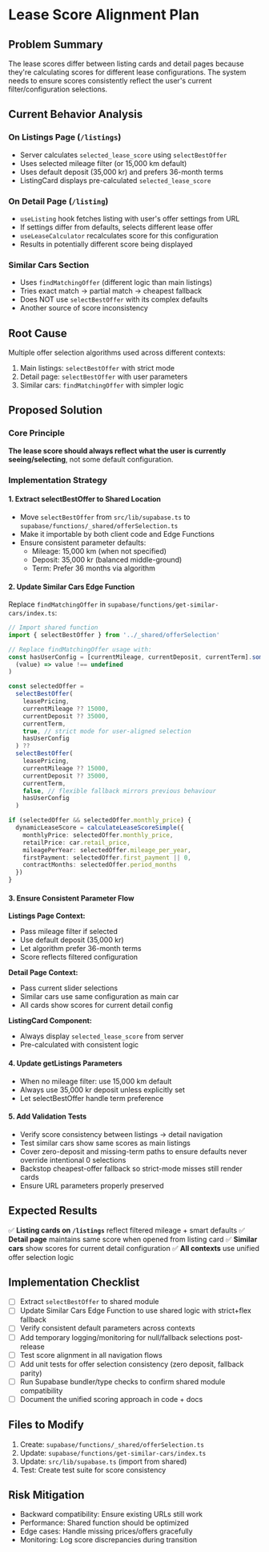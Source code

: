 # Lease Score Alignment Plan

## Problem Summary
The lease scores differ between listing cards and detail pages because they're calculating scores for different lease configurations. The system needs to ensure scores consistently reflect the user's current filter/configuration selections.

## Current Behavior Analysis

### On Listings Page (`/listings`)
- Server calculates `selected_lease_score` using `selectBestOffer`
- Uses selected mileage filter (or 15,000 km default)
- Uses default deposit (35,000 kr) and prefers 36-month terms
- ListingCard displays pre-calculated `selected_lease_score`

### On Detail Page (`/listing`)
- `useListing` hook fetches listing with user's offer settings from URL
- If settings differ from defaults, selects different lease offer
- `useLeaseCalculator` recalculates score for this configuration
- Results in potentially different score being displayed

### Similar Cars Section
- Uses `findMatchingOffer` (different logic than main listings)
- Tries exact match → partial match → cheapest fallback
- Does NOT use `selectBestOffer` with its complex defaults
- Another source of score inconsistency

## Root Cause
Multiple offer selection algorithms used across different contexts:
1. Main listings: `selectBestOffer` with strict mode
2. Detail page: `selectBestOffer` with user parameters
3. Similar cars: `findMatchingOffer` with simpler logic

## Proposed Solution

### Core Principle
**The lease score should always reflect what the user is currently seeing/selecting**, not some default configuration.

### Implementation Strategy

#### 1. Extract selectBestOffer to Shared Location
- Move `selectBestOffer` from `src/lib/supabase.ts` to `supabase/functions/_shared/offerSelection.ts`
- Make it importable by both client code and Edge Functions
- Ensure consistent parameter defaults:
  - Mileage: 15,000 km (when not specified)
  - Deposit: 35,000 kr (balanced middle-ground)
  - Term: Prefer 36 months via algorithm

#### 2. Update Similar Cars Edge Function
Replace `findMatchingOffer` in `supabase/functions/get-similar-cars/index.ts`:

```typescript
// Import shared function
import { selectBestOffer } from '../_shared/offerSelection'

// Replace findMatchingOffer usage with:
const hasUserConfig = [currentMileage, currentDeposit, currentTerm].some(
  (value) => value !== undefined
)

const selectedOffer =
  selectBestOffer(
    leasePricing,
    currentMileage ?? 15000,
    currentDeposit ?? 35000,
    currentTerm,
    true, // strict mode for user-aligned selection
    hasUserConfig
  ) ??
  selectBestOffer(
    leasePricing,
    currentMileage ?? 15000,
    currentDeposit ?? 35000,
    currentTerm,
    false, // flexible fallback mirrors previous behaviour
    hasUserConfig
  )

if (selectedOffer && selectedOffer.monthly_price) {
  dynamicLeaseScore = calculateLeaseScoreSimple({
    monthlyPrice: selectedOffer.monthly_price,
    retailPrice: car.retail_price,
    mileagePerYear: selectedOffer.mileage_per_year,
    firstPayment: selectedOffer.first_payment || 0,
    contractMonths: selectedOffer.period_months
  })
}
```

#### 3. Ensure Consistent Parameter Flow

**Listings Page Context:**
- Pass mileage filter if selected
- Use default deposit (35,000 kr)
- Let algorithm prefer 36-month terms
- Score reflects filtered configuration

**Detail Page Context:**
- Pass current slider selections
- Similar cars use same configuration as main car
- All cards show scores for current detail config

**ListingCard Component:**
- Always display `selected_lease_score` from server
- Pre-calculated with consistent logic

#### 4. Update getListings Parameters
- When no mileage filter: use 15,000 km default
- Always use 35,000 kr deposit unless explicitly set
- Let selectBestOffer handle term preference

#### 5. Add Validation Tests
- Verify score consistency between listings → detail navigation
- Test similar cars show same scores as main listings
- Cover zero-deposit and missing-term paths to ensure defaults never override intentional 0 selections
- Backstop cheapest-offer fallback so strict-mode misses still render cards
- Ensure URL parameters properly preserved

## Expected Results

✅ **Listing cards on `/listings`** reflect filtered mileage + smart defaults
✅ **Detail page** maintains same score when opened from listing card
✅ **Similar cars** show scores for current detail configuration
✅ **All contexts** use unified offer selection logic

## Implementation Checklist

- [ ] Extract `selectBestOffer` to shared module
- [ ] Update Similar Cars Edge Function to use shared logic with strict+flex fallback
- [ ] Verify consistent default parameters across contexts
- [ ] Add temporary logging/monitoring for null/fallback selections post-release
- [ ] Test score alignment in all navigation flows
- [ ] Add unit tests for offer selection consistency (zero deposit, fallback parity)
- [ ] Run Supabase bundler/type checks to confirm shared module compatibility
- [ ] Document the unified scoring approach in code + docs

## Files to Modify

1. Create: `supabase/functions/_shared/offerSelection.ts`
2. Update: `supabase/functions/get-similar-cars/index.ts`
3. Update: `src/lib/supabase.ts` (import from shared)
4. Test: Create test suite for score consistency

## Risk Mitigation

- Backward compatibility: Ensure existing URLs still work
- Performance: Shared function should be optimized
- Edge cases: Handle missing prices/offers gracefully
- Monitoring: Log score discrepancies during transition
